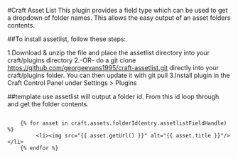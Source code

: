 #Craft Asset List
This plugin provides a field type which can be used to get a dropdown of folder names. This allows the easy output of an asset folders contents.

##To install assetlist, follow these steps:

1.Download & unzip the file and place the assetlist directory into your craft/plugins directory
2.-OR- do a git clone https://github.com/georgeevans1995/craft-assetlist.git directly into your craft/plugins folder. You can then update it with git pull
3.Install plugin in the Craft Control Panel under Settings > Plugins

##template use
assetlist will output a folder id. From this id loop through and get the folder contents.

```twig

	{% for asset in craft.assets.folderId(entry.assetlistFieldHandle) %}
		 <li><img src="{{ asset.getUrl() }}" alt="{{ asset.title }}"/></li>
	{% endfor %}

```
